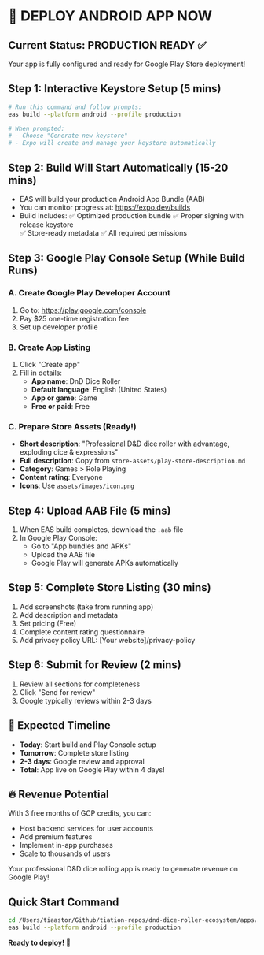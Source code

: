 # 🚀 DEPLOY ANDROID APP NOW

## Current Status: PRODUCTION READY ✅

Your app is fully configured and ready for Google Play Store deployment!

## Step 1: Interactive Keystore Setup (5 mins)
```bash
# Run this command and follow prompts:
eas build --platform android --profile production

# When prompted:
# - Choose "Generate new keystore" 
# - Expo will create and manage your keystore automatically
```

## Step 2: Build Will Start Automatically (15-20 mins)
- EAS will build your production Android App Bundle (AAB)
- You can monitor progress at: https://expo.dev/builds
- Build includes:
  ✅ Optimized production bundle
  ✅ Proper signing with release keystore  
  ✅ Store-ready metadata
  ✅ All required permissions

## Step 3: Google Play Console Setup (While Build Runs)

### A. Create Google Play Developer Account
1. Go to: https://play.google.com/console
2. Pay $25 one-time registration fee
3. Set up developer profile

### B. Create App Listing
1. Click "Create app"
2. Fill in details:
   - **App name**: DnD Dice Roller
   - **Default language**: English (United States)  
   - **App or game**: Game
   - **Free or paid**: Free

### C. Prepare Store Assets (Ready!)
- **Short description**: "Professional D&D dice roller with advantage, exploding dice & expressions"
- **Full description**: Copy from `store-assets/play-store-description.md`
- **Category**: Games > Role Playing
- **Content rating**: Everyone
- **Icons**: Use `assets/images/icon.png`

## Step 4: Upload AAB File (5 mins)
1. When EAS build completes, download the `.aab` file
2. In Google Play Console:
   - Go to "App bundles and APKs" 
   - Upload the AAB file
   - Google Play will generate APKs automatically

## Step 5: Complete Store Listing (30 mins)
1. Add screenshots (take from running app)
2. Add description and metadata  
3. Set pricing (Free)
4. Complete content rating questionnaire
5. Add privacy policy URL: [Your website]/privacy-policy

## Step 6: Submit for Review (2 mins)
1. Review all sections for completeness
2. Click "Send for review" 
3. Google typically reviews within 2-3 days

## 🎯 Expected Timeline
- **Today**: Start build and Play Console setup
- **Tomorrow**: Complete store listing 
- **2-3 days**: Google review and approval
- **Total**: App live on Google Play within 4 days!

## 🔥 Revenue Potential
With 3 free months of GCP credits, you can:
- Host backend services for user accounts
- Add premium features
- Implement in-app purchases
- Scale to thousands of users

Your professional D&D dice rolling app is ready to generate revenue on Google Play! 

## Quick Start Command
```bash
cd /Users/tiaastor/Github/tiation-repos/dnd-dice-roller-ecosystem/apps/dice-roller-android
eas build --platform android --profile production
```

**Ready to deploy! 🚀**